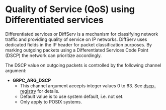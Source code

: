 # Quality of Service (QoS) using Differentiated services

Differentiated services or DiffServ is a mechanism for classifying network traffic and providing quality of service on IP networks.
DiffServ uses dedicated fields in the IP header for packet classification purposes.
By marking outgoing packets using a Differentiated Services Code Point (DSCP) the network can prioritize accordingly.

The DSCP value on outgoing packets is controlled by the following channel argument:

* **GRPC_ARG_DSCP**
  * This channel argument accepts integer values 0 to 63. See [dscp-registry](https://www.iana.org/assignments/dscp-registry/dscp-registry.xhtml) for details.
  * Default value is to use system default, i.e. not set.
  * Only apply to POSIX systems.

